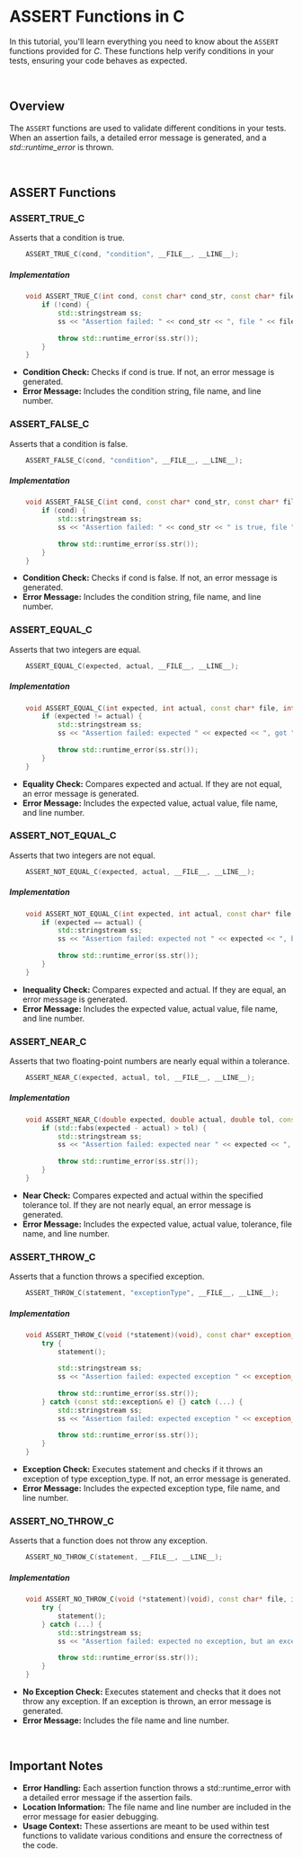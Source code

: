 # ASSERT Functions in C
In this tutorial, you'll learn everything you need to know about the `ASSERT` functions provided for *C*. These functions help verify conditions in your tests, ensuring your code behaves as expected.

<br>

## Overview
The `ASSERT` functions are used to validate different conditions in your tests. When an assertion fails, a detailed error message is generated, and a *std::runtime_error* is thrown.

<br>

## ASSERT Functions
### ASSERT_TRUE_C
Asserts that a condition is true.

```C
    ASSERT_TRUE_C(cond, "condition", __FILE__, __LINE__);    
```

##### Implementation
```Cpp
    void ASSERT_TRUE_C(int cond, const char* cond_str, const char* file, int line) {
        if (!cond) {
            std::stringstream ss;
            ss << "Assertion failed: " << cond_str << ", file " << file << ", line " << line;
            
            throw std::runtime_error(ss.str());
        }
    }
```
- **Condition Check:** Checks if cond is true. If not, an error message is generated.
- **Error Message:** Includes the condition string, file name, and line number.

### ASSERT_FALSE_C
Asserts that a condition is false.

```C
    ASSERT_FALSE_C(cond, "condition", __FILE__, __LINE__);   
```

##### Implementation
```Cpp
    void ASSERT_FALSE_C(int cond, const char* cond_str, const char* file, int line) {
        if (cond) {
            std::stringstream ss;
            ss << "Assertion failed: " << cond_str << " is true, file " << file << ", line " << line;
            
            throw std::runtime_error(ss.str());
        }
    }
```
- **Condition Check:** Checks if cond is false. If not, an error message is generated.
- **Error Message:** Includes the condition string, file name, and line number.

### ASSERT_EQUAL_C
Asserts that two integers are equal.

```C
    ASSERT_EQUAL_C(expected, actual, __FILE__, __LINE__); 
```

##### Implementation
```Cpp
    void ASSERT_EQUAL_C(int expected, int actual, const char* file, int line) {
        if (expected != actual) {
            std::stringstream ss;
            ss << "Assertion failed: expected " << expected << ", got " << actual << ", file " << file << ", line " << line;
            
            throw std::runtime_error(ss.str());
        }
    }
```
- **Equality Check:** Compares expected and actual. If they are not equal, an error message is generated.
- **Error Message:** Includes the expected value, actual value, file name, and line number.

### ASSERT_NOT_EQUAL_C
Asserts that two integers are not equal.

```C
    ASSERT_NOT_EQUAL_C(expected, actual, __FILE__, __LINE__);
```

##### Implementation
```Cpp
    void ASSERT_NOT_EQUAL_C(int expected, int actual, const char* file, int line) {
        if (expected == actual) {
            std::stringstream ss;
            ss << "Assertion failed: expected not " << expected << ", but got " << actual << ", file " << file << ", line " << line;
            
            throw std::runtime_error(ss.str());
        }
    }
```
- **Inequality Check:** Compares expected and actual. If they are equal, an error message is generated.
- **Error Message:** Includes the expected value, actual value, file name, and line number.

### ASSERT_NEAR_C
Asserts that two floating-point numbers are nearly equal within a tolerance.
```C 
    ASSERT_NEAR_C(expected, actual, tol, __FILE__, __LINE__);
```

##### Implementation
```Cpp
    void ASSERT_NEAR_C(double expected, double actual, double tol, const char* file, int line) {
        if (std::fabs(expected - actual) > tol) {
            std::stringstream ss;
            ss << "Assertion failed: expected near " << expected << ", got " << actual << ", with tolerance " << tol << ", file " << file << ", line " << line;
            
            throw std::runtime_error(ss.str());
        }
    }
```
- **Near Check:** Compares expected and actual within the specified tolerance tol. If they are not nearly equal, an error message is generated.
- **Error Message:** Includes the expected value, actual value, tolerance, file name, and line number.

### ASSERT_THROW_C
Asserts that a function throws a specified exception.

```C
    ASSERT_THROW_C(statement, "exceptionType", __FILE__, __LINE__);
```

##### Implementation
```Cpp
    void ASSERT_THROW_C(void (*statement)(void), const char* exception_type, const char* file, int line) {
        try {
            statement();
            
            std::stringstream ss;
            ss << "Assertion failed: expected exception " << exception_type << ", but no exception thrown, file " << file << ", line " << line;
            
            throw std::runtime_error(ss.str());
        } catch (const std::exception& e) {} catch (...) {
            std::stringstream ss;
            ss << "Assertion failed: expected exception " << exception_type << ", but a different exception was thrown, file " << file << ", line " << line;
            
            throw std::runtime_error(ss.str());
        }
    }
```
- **Exception Check:** Executes statement and checks if it throws an exception of type exception_type. If not, an error message is generated.
- **Error Message:** Includes the expected exception type, file name, and line number.

### ASSERT_NO_THROW_C
Asserts that a function does not throw any exception.
```C
    ASSERT_NO_THROW_C(statement, __FILE__, __LINE__);
```

##### Implementation
```Cpp
    void ASSERT_NO_THROW_C(void (*statement)(void), const char* file, int line) {
        try {
            statement();
        } catch (...) {
            std::stringstream ss;
            ss << "Assertion failed: expected no exception, but an exception was thrown, file " << file << ", line " << line;
            
            throw std::runtime_error(ss.str());
        }
    }
```
- **No Exception Check:** Executes statement and checks that it does not throw any exception. If an exception is thrown, an error message is generated.
- **Error Message:** Includes the file name and line number.

<br>

## Important Notes
- **Error Handling:** Each assertion function throws a std::runtime_error with a detailed error message if the assertion fails.
- **Location Information:** The file name and line number are included in the error message for easier debugging.
- **Usage Context:** These assertions are meant to be used within test functions to validate various conditions and ensure the correctness of the code.